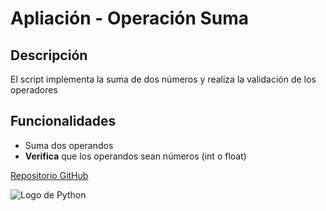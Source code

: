 # Apliación - Operación Suma
## Descripción
El script implementa la suma de dos números y realiza la validación de los operadores
## Funcionalidades
- Suma dos operandos
- **Verifica** que los operandos sean números (int o float)

[Repositorio GitHub](https://github.com/UploadMario/operacion_suma.git)

![Logo de Python]([https://www.google.com/url?sa=i&url=https%3A%2F%2Fes.m.wikipedia.org%2Fwiki%2FArchivo%3APython-logo-notext.svg&psig=AOvVaw3Gv5HEsGPlLg_cQOmeEGYJ&ust=1744474266710000&source=images&cd=vfe&opi=89978449&ved=0CBQQjRxqFwoTCOj0_oSv0IwDFQAAAAAdAAAAABAE](https://upload.wikimedia.org/wikipedia/commons/thumb/c/c3/Python-logo-notext.svg/1869px-Python-logo-notext.svg.png))

